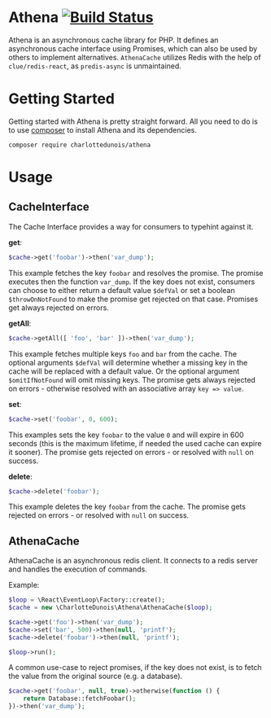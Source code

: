 # Athena [![Build Status](https://scrutinizer-ci.com/g/CharlotteDunois/Athena/badges/build.png?b=master)](https://scrutinizer-ci.com/g/CharlotteDunois/Athena/build-status/master)

Athena is an asynchronous cache library for PHP. It defines an asynchronous cache interface using Promises, which can also be used by others to implement alternatives. `AthenaCache` utilizes Redis with the help of `clue/redis-react`, as `predis-async` is unmaintained.

# Getting Started
Getting started with Athena is pretty straight forward. All you need to do is to use [composer](https://packagist.org/packages/charlottedunois/athena) to install Athena and its dependencies.

```
composer require charlottedunois/athena
```

# Usage

## CacheInterface
The Cache Interface provides a way for consumers to typehint against it.

**get**:
```php
$cache->get('foobar')->then('var_dump');
```

This example fetches the key `foobar` and resolves the promise. The promise executes then the function `var_dump`. If the key does not exist, consumers can choose to either return a default value `$defVal` or set a boolean `$throwOnNotFound` to make the promise get rejected on that case. Promises get always rejected on errors.

**getAll**:
```php
$cache->getAll([ 'foo', 'bar' ])->then('var_dump');
```

This example fetches multiple keys `foo` and `bar` from the cache. The optional arguments `$defVal` will determine whether a missing key in the cache will be replaced with a default value. Or the optional argument `$omitIfNotFound` will omit missing keys. The promise gets always rejected on errors - otherwise resolved with an associative array `key => value`.

**set**:
```php
$cache->set('foobar', 0, 600);
```

This examples sets the key `foobar` to the value `0` and will expire in 600 seconds (this is the maximum lifetime, if needed the used cache can expire it sooner). The promise gets rejected on errors - or resolved with `null` on success.

**delete**:
```php
$cache->delete('foobar');
```

This example deletes the key `foobar` from the cache. The promise gets rejected on errors - or resolved with `null` on success.

## AthenaCache
AthenaCache is an asynchronous redis client. It connects to a redis server and handles the execution of commands.

Example:
```php
$loop = \React\EventLoop\Factory::create();
$cache = new \CharlotteDunois\Athena\AthenaCache($loop);

$cache->get('foo')->then('var_dump');
$cache->set('bar', 500)->then(null, 'printf');
$cache->delete('foobar')->then(null, 'printf');

$loop->run();
```

A common use-case to reject promises, if the key does not exist, is to fetch the value from the original source (e.g. a database).
```php
$cache->get('foobar', null, true)->otherwise(function () {
    return Database::fetchFoobar();
})->then('var_dump');
```

